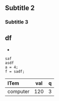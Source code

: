 ## Subtitle 2
### Subtitle 3

df
-

*

```
saf
asdf
a = 4;
f = sadf;
```



ITem|val|q
:--|:--:|---:
computer|120|3